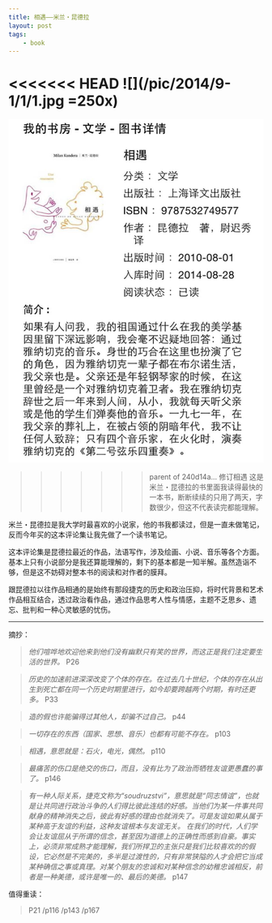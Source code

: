 ```yaml
--- 
title: 相遇——米兰・昆德拉
layout: post
tags: 
    - book
---
```

<<<<<<< HEAD
![](/pic/2014/9-1/1/1.jpg =250x)
=======
![](/pic/2014/9-1/1/1.jpg)
>>>>>>> parent of 240d14a... 修订相遇
这是米兰・昆德拉的书里面我读得最快的一本书，断断续续的只用了两天，字数很少，但这不代表读完都能理解。

米兰・昆德拉是我大学时最喜欢的小说家，他的书我都读过，但是一直未做笔记，反而今年买的这本评论集让我先做了一个读书笔记。

这本评论集是昆德拉最近的作品，法语写作，涉及绘画、小说、音乐等各个方面。基本上只有小说部分是我还算能理解的，剩下的基本都是一知半解。虽然造诣不够，但是这不妨碍对整本书的阅读和对作者的膜拜。

跟昆德拉以往作品相通的是始终有那段捷克的历史和政治压抑，将时代背景和艺术作品相互结合，透过政治看作品，通过作品思考人性与情感，主题不乏思乡、遗忘、批判和一种心灵敏感的忧伤。

----------

摘抄：

>*他们喧哗地欢迎他来到他们没有幽默只有笑的世界，而这正是我们注定要生活的世界。*     P26

>*历史的加速前进深深改变了个体的存在。在过去几十世纪，个体的存在从出生到死亡都在同一个历史时期里进行，如今却要跨越两个时期，有时还更多。*     P33

>*造的假也许能骗得过其他人，却骗不过自己。*     p44

>*一切存在的东西（国家、思想、音乐）也都有可能不存在。*     p103

>*相遇，意思就是：石火，电光，偶然。*     p110

>*最痛苦的伤口是绝交的伤口，而且，没有比为了政治而牺牲友谊更愚蠢的事了。*     p146

>*有一种人际关系，捷克文称为“soudruzstvi”，意思就是“同志情谊”，也就是让共同进行政治斗争的人们得比彼此连结的好感。当他们为某一件事共同献身的精神消失之后，彼此有好感的理由也就消失了。可是友谊如果从属于某种高于友谊的利益，这种友谊根本与友谊无关。
在我们的时代，人们学会让友谊屈从于所谓的信念，甚至因为道德上的正确性而感到自豪。事实上，必须非常成熟才能理解，我们所捍卫的主张只是我们比较喜欢的的假设，它必然是不完美的，多半是过渡性的，只有非常狭隘的人才会把它当成某种确信之事或真理。对某个朋友的忠诚和对某种信念的幼稚忠诚相反，前者是一种美德，或许是唯一的、最后的美德。*     p147


值得重读：
>P21 /p116 /p143 /p167